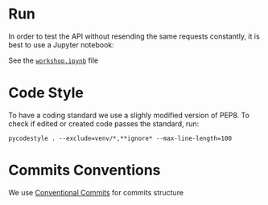 
# Run

In order to test the API without resending the same requests constantly, it is best to use a Jupyter notebook:

See the [`workshop.ipynb`](src/workshop.ipynb) file

# Code Style

To have a coding standard we use a slighly modified version of PEP8. To check if edited or created code passes the standard, run:

`pycodestyle . --exclude=venv/*,**ignore* --max-line-length=100`

# Commits Conventions

We use [Conventional Commits](https://www.conventionalcommits.org/en/v1.0.0/) for commits structure
